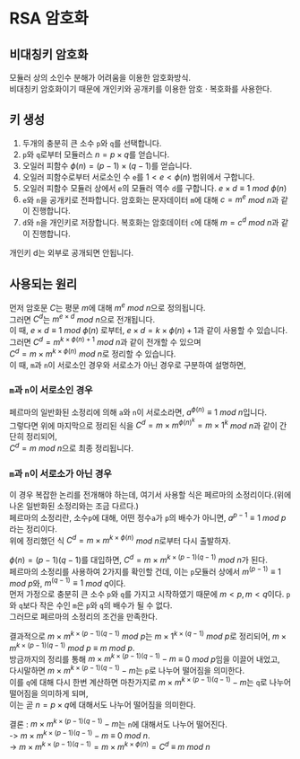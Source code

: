 # RSA 암호화
## 비대칭키 암호화

모듈러 상의 소인수 분해가 어려움을 이용한 암호화방식.<br/>
비대칭키 암호화이기 때문에 개인키와 공개키를 이용한 암호 $\cdot$ 복호화를 사용한다.<br/>

## 키 생성
1. 두개의 충분히 큰 소수 ```p```와 ```q```를 선택합니다.
2. ```p```와 ```q```로부터 모듈러스 $n = p \times q$를 얻습니다.
3. 오일러 피함수 $\phi(n) = (p - 1) \times (q - 1)$를 얻습니다.
4. 오일러 피함수로부터 서로소인 수 ```e```를 $1 < e < \phi(n)$ 범위에서 구합니다.
5. 오일러 피함수 모듈러 상에서 ```e```의 모듈러 역수 ```d```를 구합니다. $e \times d \equiv 1$ $mod$ $\phi(n)$
6. ```e```와 ```n```을 공개키로 전파합니다. 암호화는 문자데이터 ```m```에 대해 $c = m ^ e$ $mod$ $n$과 같이 진행합니다.
7. ```d```와 ```n```을 개인키로 저장합니다. 복호화는 암호데이터 ```c```에 대해 $m = c ^ d$ $mod$ $n$과 같이 진행합니다.

개인키 d는 외부로 공개되면 안됩니다.

## 사용되는 원리
먼저 암호문 $C$는 평문 $m$에 대해 $m^e$ $mod$ $n$으로 정의됩니다.<br/>
그러면 $C^d$는 $m^{e \times d}$ $mod$ $n$으로 전개됩니다. <br/>
이 때, $e \times d \equiv 1$ $mod$ $\phi(n)$ 로부터, $e \times d = k \times \phi(n) + 1$과 같이 사용할 수 있습니다.<br/>
그러면 $C^d = m^{k \times \phi(n) + 1}$ $mod$ $n$과 같이 전개할 수 있으며<br/>
$C^d = m \times m^{k \times \phi(n)}$ $mod$ $n$로 정리할 수 있습니다.<br/>
이 때, ```m```과 ```n```이 서로소인 경우와 서로소가 아닌 경우로 구분하여 설명하면,<br/>

### ```m```과 ```n```이 서로소인 경우
페르마의 일반화된 소정리에 의해 ```a```와 ```n```이 서로소라면, $a^{\phi(n)} \equiv 1$ $mod$ $n$입니다.<br/>
그렇다면 위에 마지막으로 정리된 식을 $C^d = m \times m^{\phi(n)^k} = m \times 1^{k}$ $mod$ $n$과 같이 간단히 정리되어, <br/>
$C^d = m$ $mod$ $n$으로 최종 정리됩니다.

### ```m```과 ```n```이 서로소가 아닌 경우
이 경우 복잡한 논리를 전개해야 하는데, 여기서 사용할 식은 페르마의 소정리이다.(위에 나온 일반화된 소정리와는 조금 다르다.) <br/>
페르마의 소정리란, 소수```p```에 대해, 어떤 정수```a```가 ```p```의 배수가 아니면, $a^{p-1} \equiv 1$ $mod$ $p$라는 정리이다.<br/>
위에 정리했던 식 $C^d = m \times m^{k \times \phi(n)}$ $mod$ $n$로부터 다시 출발하자.<br/>

$\phi(n) = (p - 1)(q - 1)$를 대입하면, $C^d = m \times m^{k \times (p - 1)(q - 1)}$ $mod$ $n$가 된다.<br/>
페르마의 소정리를 사용하여 2가지를 확인할 건데, 이는 ```p```모듈러 상에서 $m^{(p - 1)} \equiv 1$ $mod$ $p$와, $m^{(q - 1)} \equiv 1$ $mod$ $q$이다.<br/>
먼저 가정으로 충분히 큰 소수 ```p```와 ```q```를 가지고 시작하였기 때문에 $m < p, m < q$이다. ```p```와 ```q```보다 작은 수인 ```m```은 ```p```와 ```q```의 배수가 될 수 없다.<br/>
그러므로 페르마의 소정리의 조건을 만족한다.<br/>

결과적으로 $m \times m^{k \times (p - 1)(q - 1)}$ $mod$ $p$는 $m \times 1^{k \times (q - 1)}$ $mod$ $p$로 정리되어, $m \times m^{k \times (p - 1)(q - 1)}$ $mod$ $p$ $\equiv$ $m$ $mod$ $p$.<br/>
방금까지의 정리를 통해 $m \times m^{k \times (p - 1)(q - 1)} - m$ $\equiv$ $0$ $mod$ $p$임을 이끌어 내었고,<br/>
다시말하면 $m \times m^{k \times (p - 1)(q - 1)} - m$는 ```p```로 나누어 떨어짐을 의미한다.<br/>
이를 ```q```에 대해 다시 한번 계산하면 마찬가지로 $m \times m^{k \times (p - 1)(q - 1)} - m$는 ```q```로 나누어 떨어짐을 의미하게 되며,<br/>
이는 곧 $n = p \times q$에 대해서도 나누어 떨어짐을 의미한다.<br/>

결론 : $m \times m^{k \times (p - 1)(q - 1)} - m$는 ```n```에 대해서도 나누어 떨어진다.<br/>
-> $m \times m^{k \times (p - 1)(q - 1)} - m$ $\equiv$ $0$ $mod$ $n$.<br/>
-> $m \times m^{k \times (p - 1)(q - 1)} = m \times m^{k \times \phi(n)} = C^d$ $\equiv$ $m$ $mod$ $n$

